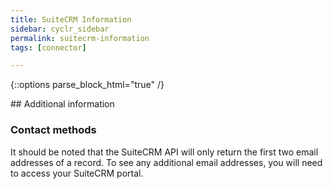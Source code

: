 ```yaml
---
title: SuiteCRM Information
sidebar: cyclr_sidebar
permalink: suitecrm-information
tags: [connector]

---
```

{::options parse_block_html="true" /}
<section class="card">
## Additional information

### Contact methods

It should be noted that the SuiteCRM API will only return the first two email addresses of a record.  To see any additional email addresses, you will need to access your SuiteCRM portal.

</section>
